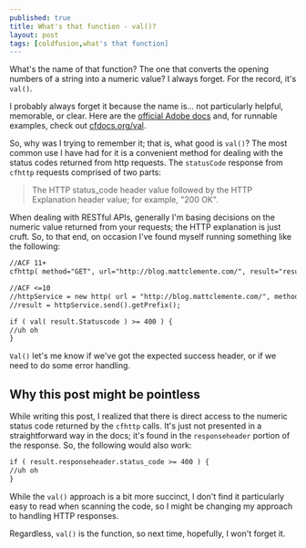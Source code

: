 ```yaml
---
published: true
title: What's that function - val()?
layout: post
tags: [coldfusion,what's that function]
---
```

What's the name of that function? The one that converts the opening numbers of a string into a numeric value? I always forget. For the record, it's `val()`.

<!--more-->
I probably always forget it because the name is... not particularly helpful, memorable, or clear. Here are the [official Adobe docs](https://helpx.adobe.com/coldfusion/cfml-reference/coldfusion-functions/functions-t-z/val.html) and, for runnable examples, check out [cfdocs.org/val](http://cfdocs.org/val).

So, why was I trying to remember it; that is, what good is `val()`? The most common use I have had for it is a convenient method for dealing with the status codes returned from http requests. The `statusCode` response from `cfhttp` requests comprised of two parts:

> The HTTP status_code header value followed by the HTTP Explanation header value; for example, "200 OK".

When dealing with RESTful APIs, generally I'm basing decisions on the numeric value returned from your requests; the HTTP explanation is just cruft. So, to that end, on occasion I've found myself running something like the following:

```cfc
//ACF 11+
cfhttp( method="GET", url="http://blog.mattclemente.com/", result="result" );

//ACF <=10
//httpService = new http( url = "http://blog.mattclemente.com/", method = "GET" );
//result = httpService.send().getPrefix();

if ( val( result.Statuscode ) >= 400 ) {
//uh oh
}
```

`Val()` let's me know if we've got the expected success header, or if we need to do some error handling.

## Why this post might be pointless

 While writing this post, I realized that there is direct access to the numeric status code returned by the `cfhttp` calls. It's just not presented in a straightforward way in the docs; it's found in the `responseheader` portion of the response. So, the following would also work:
 
```cfc
if ( result.responseheader.status_code >= 400 ) {
//uh oh
}
```

While the `val()` approach is a bit more succinct, I don't find it particularly easy to read when scanning the code, so I might be changing my approach to handling HTTP responses. 

Regardless, `val()` is the function, so next time, hopefully, I won't forget it. 

